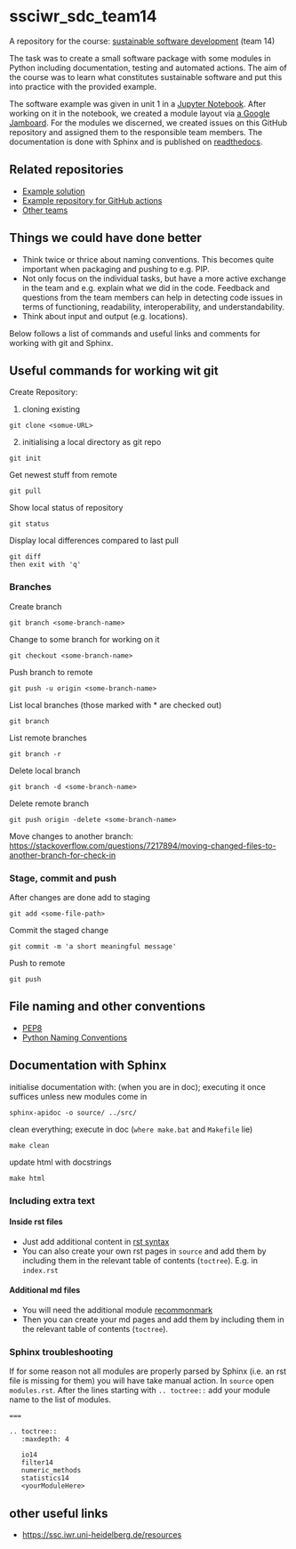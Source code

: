 # ssciwr_sdc_team14
A repository for the course: [sustainable software development](https://github.com/ssciwr/sustainable_development_course) (team 14)

The task was to create a small software package with some modules in Python including documentation, testing and automated actions. The aim of the course was to learn what constitutes sustainable software and put this into practice with the provided example.

The software example was given in unit 1 in a [Jupyter Notebook](). After working on it in the notebook, we created a module layout via [a Google Jamboard](https://jamboard.google.com/d/1s-L8ETmGIws289NFmPOz2I0ORVLDQs6y5oH2lCLe4ac/viewer). For the modules we discerned, we created issues on this GitHub repository and assigned them to the responsible team members. The documentation is done with Sphinx and is published on [readthedocs](https://ssciwr-sdc-team14.readthedocs.io/).

## Related repositories

* [Example solution](https://github.com/iulusoy/team0)
* [Example repository for GitHub actions](https://github.com/bellerophons-pegasus/actions-example-iulusoy)
* [Other teams](https://github.com/users/iulusoy/projects/1)

## Things we could have done better

* Think twice or thrice about naming conventions. This becomes quite important when packaging and pushing to e.g. PIP.
* Not only focus on the individual tasks, but have a more active exchange in the team and e.g. explain what we did in the code. Feedback and questions from the team members can help in detecting code issues in terms of functioning, readability, interoperability, and understandability.
* Think about input and output (e.g. locations).

Below follows a list of commands and useful links and comments for working with git and Sphinx.

## Useful commands for working wit git
Create Repository:
1. cloning existing
```
git clone <somue-URL>
```
2. initialising a local directory as git repo
```
git init
```

Get newest stuff from remote
```
git pull
```

Show local status of repository
```
git status
```

Display local differences compared to last pull
```
git diff
then exit with 'q'
```

### Branches
Create branch
```
git branch <some-branch-name>
```

Change to some branch for working on it
```
git checkout <some-branch-name>
```

Push branch to remote
```
git push -u origin <some-branch-name>
```

List local branches (those marked with * are checked out)
```
git branch
```

List remote branches
```
git branch -r
```

Delete local branch
```
git branch -d <some-branch-name>
```

Delete remote branch
```
git push origin -delete <some-branch-name>
```

Move changes to another branch: https://stackoverflow.com/questions/7217894/moving-changed-files-to-another-branch-for-check-in

### Stage, commit and push
After changes are done add to staging
```
git add <some-file-path>
```

Commit the staged change
```
git commit -m 'a short meaningful message'
```

Push to remote
```
git push
```

## File naming and other conventions
* [PEP8](https://www.python.org/dev/peps/pep-0008)
* [Python Naming Conventions](https://visualgit.readthedocs.io/en/latest/pages/naming_convention.html)

## Documentation with Sphinx

initialise documentation with: (when you are in doc); executing it once suffices unless new modules come in
```
sphinx-apidoc -o source/ ../src/
```

clean everything; execute in doc (`where make.bat` and `Makefile` lie)
```
make clean
```

update html with docstrings
```
make html
```

### Including extra text

#### Inside rst files
* Just add additional content in [rst syntax](https://www.sphinx-doc.org/en/master/usage/restructuredtext/basics.html#rst-primer)
* You can also create your own rst pages in `source` and add them by including them in the relevant table of contents (`toctree`). E.g. in `index.rst`

#### Additional md files
* You will need the additional module [recommonmark](https://www.sphinx-doc.org/en/master/usage/markdown.html)
* Then you can create your md pages and add them by including them in the relevant table of contents (`toctree`).

### Sphinx troubleshooting

If for some reason not all modules are properly parsed by Sphinx (i.e. an rst file is missing for them) you will have take manual action.
In `source` open `modules.rst`. After the lines starting with `.. toctree::` add your module name to the list of modules.

```src
===

.. toctree::
   :maxdepth: 4

   io14
   filter14
   numeric_methods
   statistics14
   <yourModuleHere>

```

## other useful links

* https://ssc.iwr.uni-heidelberg.de/resources
